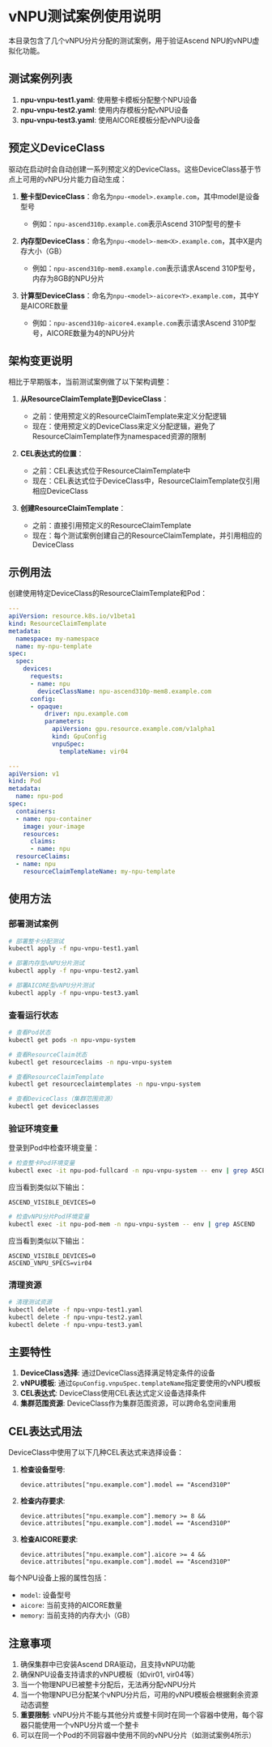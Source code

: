 # vNPU测试案例使用说明

本目录包含了几个vNPU分片分配的测试案例，用于验证Ascend NPU的vNPU虚拟化功能。

## 测试案例列表

1. **npu-vnpu-test1.yaml**: 使用整卡模板分配整个NPU设备
2. **npu-vnpu-test2.yaml**: 使用内存模板分配vNPU设备
3. **npu-vnpu-test3.yaml**: 使用AICORE模板分配vNPU设备

## 预定义DeviceClass

驱动在启动时会自动创建一系列预定义的DeviceClass。这些DeviceClass基于节点上可用的vNPU分片能力自动生成：

1. **整卡型DeviceClass**：命名为`npu-<model>.example.com`，其中model是设备型号
   - 例如：`npu-ascend310p.example.com`表示Ascend 310P型号的整卡

2. **内存型DeviceClass**：命名为`npu-<model>-mem<X>.example.com`，其中X是内存大小（GB）
   - 例如：`npu-ascend310p-mem8.example.com`表示请求Ascend 310P型号，内存为8GB的NPU分片

3. **计算型DeviceClass**：命名为`npu-<model>-aicore<Y>.example.com`，其中Y是AICORE数量
   - 例如：`npu-ascend310p-aicore4.example.com`表示请求Ascend 310P型号，AICORE数量为4的NPU分片

## 架构变更说明

相比于早期版本，当前测试案例做了以下架构调整：

1. **从ResourceClaimTemplate到DeviceClass**：
   - 之前：使用预定义的ResourceClaimTemplate来定义分配逻辑
   - 现在：使用预定义的DeviceClass来定义分配逻辑，避免了ResourceClaimTemplate作为namespaced资源的限制

2. **CEL表达式的位置**：
   - 之前：CEL表达式位于ResourceClaimTemplate中
   - 现在：CEL表达式位于DeviceClass中，ResourceClaimTemplate仅引用相应DeviceClass

3. **创建ResourceClaimTemplate**：
   - 之前：直接引用预定义的ResourceClaimTemplate
   - 现在：每个测试案例创建自己的ResourceClaimTemplate，并引用相应的DeviceClass

## 示例用法

创建使用特定DeviceClass的ResourceClaimTemplate和Pod：

```yaml
---
apiVersion: resource.k8s.io/v1beta1
kind: ResourceClaimTemplate
metadata:
  namespace: my-namespace
  name: my-npu-template
spec:
  spec:
    devices:
      requests:
      - name: npu
        deviceClassName: npu-ascend310p-mem8.example.com
      config:
      - opaque:
          driver: npu.example.com
          parameters:
            apiVersion: gpu.resource.example.com/v1alpha1
            kind: GpuConfig
            vnpuSpec:
              templateName: vir04

---
apiVersion: v1
kind: Pod
metadata:
  name: npu-pod
spec:
  containers:
  - name: npu-container
    image: your-image
    resources:
      claims:
      - name: npu
  resourceClaims:
  - name: npu
    resourceClaimTemplateName: my-npu-template
```

## 使用方法

### 部署测试案例

```bash
# 部署整卡分配测试
kubectl apply -f npu-vnpu-test1.yaml

# 部署内存型vNPU分片测试
kubectl apply -f npu-vnpu-test2.yaml

# 部署AICORE型vNPU分片测试
kubectl apply -f npu-vnpu-test3.yaml
```

### 查看运行状态

```bash
# 查看Pod状态
kubectl get pods -n npu-vnpu-system

# 查看ResourceClaim状态
kubectl get resourceclaims -n npu-vnpu-system

# 查看ResourceClaimTemplate
kubectl get resourceclaimtemplates -n npu-vnpu-system

# 查看DeviceClass（集群范围资源）
kubectl get deviceclasses
```

### 验证环境变量

登录到Pod中检查环境变量：

```bash
# 检查整卡Pod环境变量
kubectl exec -it npu-pod-fullcard -n npu-vnpu-system -- env | grep ASCEND
```

应当看到类似以下输出：
```
ASCEND_VISIBLE_DEVICES=0
```

```bash
# 检查vNPU分片Pod环境变量
kubectl exec -it npu-pod-mem -n npu-vnpu-system -- env | grep ASCEND
```

应当看到类似以下输出：
```
ASCEND_VISIBLE_DEVICES=0
ASCEND_VNPU_SPECS=vir04
```

### 清理资源

```bash
# 清理测试资源
kubectl delete -f npu-vnpu-test1.yaml
kubectl delete -f npu-vnpu-test2.yaml
kubectl delete -f npu-vnpu-test3.yaml
```

## 主要特性

1. **DeviceClass选择**: 通过DeviceClass选择满足特定条件的设备
2. **vNPU模板**: 通过`GpuConfig.vnpuSpec.templateName`指定要使用的vNPU模板
3. **CEL表达式**: DeviceClass使用CEL表达式定义设备选择条件
4. **集群范围资源**: DeviceClass作为集群范围资源，可以跨命名空间重用

## CEL表达式用法

DeviceClass中使用了以下几种CEL表达式来选择设备：

1. **检查设备型号**:
   ```
   device.attributes["npu.example.com"].model == "Ascend310P"
   ```

2. **检查内存要求**:
   ```
   device.attributes["npu.example.com"].memory >= 8 && device.attributes["npu.example.com"].model == "Ascend310P"
   ```

3. **检查AICORE要求**:
   ```
   device.attributes["npu.example.com"].aicore >= 4 && device.attributes["npu.example.com"].model == "Ascend310P"
   ```

每个NPU设备上报的属性包括：
- `model`: 设备型号
- `aicore`: 当前支持的AICORE数量
- `memory`: 当前支持的内存大小（GB）

## 注意事项

1. 确保集群中已安装Ascend DRA驱动，且支持vNPU功能
2. 确保NPU设备支持请求的vNPU模板（如vir01, vir04等）
3. 当一个物理NPU已被整卡分配后，无法再分配vNPU分片
4. 当一个物理NPU已分配某个vNPU分片后，可用的vNPU模板会根据剩余资源动态调整
5. **重要限制**: vNPU分片不能与其他分片或整卡同时在同一个容器中使用，每个容器只能使用一个vNPU分片或一个整卡
6. 可以在同一个Pod的不同容器中使用不同的vNPU分片（如测试案例4所示） 